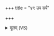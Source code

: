 +++
title = "४९ उप सर्प"

+++
<details><summary>मूलम् (VS)</summary>

उप॑ सर्प मा॒तरं॒भूमि॑मे॒तामु॑रु॒व्यच॑सं पृथि॒वीं सु॒शेवा॑म्। ऊर्ण॑म्रदाः पृथि॒वी दक्षि॑णावतए॒षा त्वा॑ पातु॒ प्रप॑थे पु॒रस्ता॑त् ॥
</details>